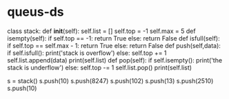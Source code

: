 # queus-ds
class stack:
    def __init__(self):
        self.list = []
        self.top = -1
        self.max = 5
    def isempty(self):
        if self.top == -1:
            return True
        else:
            return False
    def isfull(self):
        if self.top == self.max - 1:
            return True
        else:
            return False
    def push(self,data):
        if self.isfull():
            print('stack is overflow')
        else:
            self.top += 1
            self.list.append(data)
            print(self.list)
    def pop(self):
        if self.isempty():
            print('the stack is underflow')
        else:
            self.top -= 1
            self.list.pop()
            print(self.list)

s = stack()
s.push(10)
s.push(8247)
s.push(102)
s.push(13)
s.push(2510)
s.push(10)


